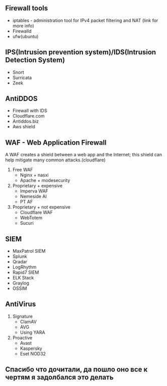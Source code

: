 ## Firewall tools
- iptables - administration tool for IPv4 packet filtering and NAT (link for more info)
- Firewalld
- ufw(ubuntu)

## IPS(Intrusion prevention system)/IDS(Intrusion Detection System)
- Snort
- Surricata
- Zeek

## AntiDDOS
- Firewall with IDS
- Cloudflare.com
- Antiddos.biz
- Aws shield

## WAF - Web Application Firewall
A WAF creates a shield between a web app and the Internet; this shield can help mitigate many common attacks.(cloudflare)

1. Free WAF
   - Nginx + nasxi
   - Apache + modesecurity
2. Proprietary + expensive
   - Imperva WAF
   - Nemeside AI
   - PT AF
3. Proprietary + not expensive
   - Cloudflare WAF
   - WebTotem
   - Sucuri

## SIEM
- MaxPatrol SIEM
- Splunk
- Qradar
- LogRhythm
- Rapid7 SIEM
- ELK Stack
- Graylog
- OSSIM

## AntiVirus
1. Signature
   - ClamAV
   - AVG
   - Using YARA
2. Proactive
   - Avast
   - Kaspersky
   - Eset NOD32
   
 ## Спасибо что дочитали, да пошло оно все к чертям я задолбался это делать
